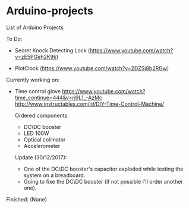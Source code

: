 # Arduino-projects

List of Arduino Projects

To Do:

  - Secret Knock Detecting Lock (https://www.youtube.com/watch?v=zE5PGeh2K9k)
  
  - PlotClock (https://www.youtube.com/watch?v=2DZSj8b2RGw)
  

  
Currently working on:
  
  - Time control glove
      https://www.youtube.com/watch?time_continue=444&v=rj9L1_-AzMc
      http://www.instructables.com/id/DIY-Time-Control-Machine/
      
      Ordered components:
      <ul>
        <li>DC\DC booster</li>
        <li>LED 100W</li>
        <li>Optical colimator</li>
        <li>Accelerometer</li>
      </ul>
  
        
      Update (30/12/2017):
      <ul>
        <li>One of the DC\DC booster's capacitor exploded while testing the system on a breadboard.</li>
        <li>Going to fixe the DC\DC booster (if not possible I'll order another one).</li>
      </ul>

Finished:
 (None)

